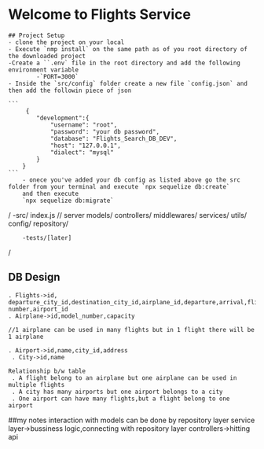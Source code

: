 # Welcome to Flights Service
    ## Project Setup
    - clone the project on your local
    - Execute `nmp install` on the same path as of you root directory of the downloaded project
    -Create a ``.env` file in the root directory and add the following environment variable
            -`PORT=3000`
    - Inside the `src/config` folder create a new file `config.json` and then add the followin piece of json

    ```
         {
            "development":{
                "username": "root",
                "password": "your db password",
                "database": "Flights_Search_DB_DEV",
                "host": "127.0.0.1",
                "dialect": "mysql"
            }
        }
    ```
        - onece you've added your db config as listed above go the src folder from your terminal and execute `npx sequelize db:create`
        and then execute
        `npx sequelize db:migrate`
       







/
    -src/
        index.js // server
        models/
        controllers/
        middlewares/
        services/
        utils/
        config/
        repository/

        -tests/[later]
/


























## DB Design
    . Flights->id, departure_city_id,destination_city_id,airplane_id,departure,arrival,flight number,airport_id
    . Airplane->id,model_number,capacity
    
    //1 airplane can be used in many flights but in 1 flight there will be 1 airplane

    . Airport->id,name,city_id,address
     . City->id,name

    Relationship b/w table
     . A flight belong to an airplane but one airplane can be used in multiple flights
     . A city has many airports but one airport belongs to a city
     . One airport can have many flights,but a flight belong to one airport



































##my notes
interaction with models can be done by repository layer
service layer->bussiness logic,connecting with repository layer
controllers->hitting api


